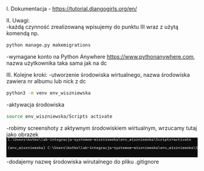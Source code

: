 I. Dokumentacja - https://tutorial.djangogirls.org/en/

II. Uwagi:  
-każdą czynność zrealizowaną wpisujemy do punktu III wraz z użytą komendą np.

```bash
python manage.py makemigrations
```

-wymagane konto na Python Anywhere https://www.pythonanywhere.com, nazwa użytkownika taka sama jak na dc

III. Kolejne kroki:
-utworzenie środowiska wirtualnego, nazwa środowiska zawiera nr albumu lub nick z dc

```bash
python3 -m venv env_wiszniewska
```

-aktywacja środowiska

```bash
source env_wiszniewska/Scripts activate
```

-robimy screenshoty z aktywnym środowiskiem wirtualnym, wrzucamy tutaj jako obrazek  
![venv](screen-shot-env.png)
-dodajemy nazwę środowiska wirutalnego do pliku .gitignore
